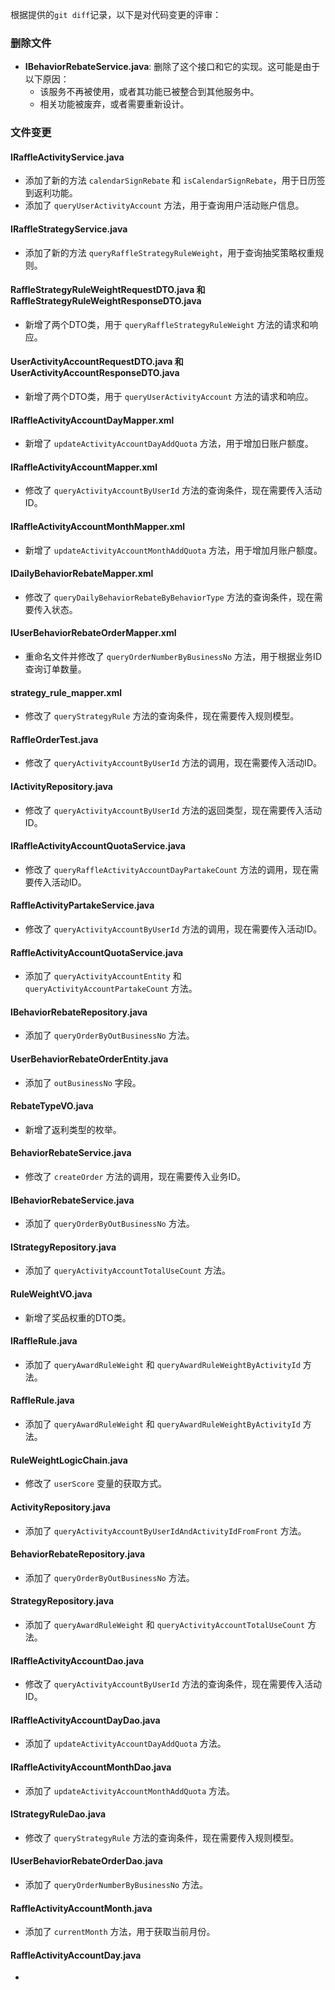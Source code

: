根据提供的`git diff`记录，以下是对代码变更的评审：

### 删除文件
- **IBehaviorRebateService.java**: 删除了这个接口和它的实现。这可能是由于以下原因：
  - 该服务不再被使用，或者其功能已被整合到其他服务中。
  - 相关功能被废弃，或者需要重新设计。

### 文件变更
#### IRaffleActivityService.java
- 添加了新的方法 `calendarSignRebate` 和 `isCalendarSignRebate`，用于日历签到返利功能。
- 添加了 `queryUserActivityAccount` 方法，用于查询用户活动账户信息。

#### IRaffleStrategyService.java
- 添加了新的方法 `queryRaffleStrategyRuleWeight`，用于查询抽奖策略权重规则。

#### RaffleStrategyRuleWeightRequestDTO.java 和 RaffleStrategyRuleWeightResponseDTO.java
- 新增了两个DTO类，用于 `queryRaffleStrategyRuleWeight` 方法的请求和响应。

#### UserActivityAccountRequestDTO.java 和 UserActivityAccountResponseDTO.java
- 新增了两个DTO类，用于 `queryUserActivityAccount` 方法的请求和响应。

#### IRaffleActivityAccountDayMapper.xml
- 新增了 `updateActivityAccountDayAddQuota` 方法，用于增加日账户额度。

#### IRaffleActivityAccountMapper.xml
- 修改了 `queryActivityAccountByUserId` 方法的查询条件，现在需要传入活动ID。

#### IRaffleActivityAccountMonthMapper.xml
- 新增了 `updateActivityAccountMonthAddQuota` 方法，用于增加月账户额度。

#### IDailyBehaviorRebateMapper.xml
- 修改了 `queryDailyBehaviorRebateByBehaviorType` 方法的查询条件，现在需要传入状态。

#### IUserBehaviorRebateOrderMapper.xml
- 重命名文件并修改了 `queryOrderNumberByBusinessNo` 方法，用于根据业务ID查询订单数量。

#### strategy_rule_mapper.xml
- 修改了 `queryStrategyRule` 方法的查询条件，现在需要传入规则模型。

#### RaffleOrderTest.java
- 修改了 `queryActivityAccountByUserId` 方法的调用，现在需要传入活动ID。

#### IActivityRepository.java
- 修改了 `queryActivityAccountByUserId` 方法的返回类型，现在需要传入活动ID。

#### IRaffleActivityAccountQuotaService.java
- 修改了 `queryRaffleActivityAccountDayPartakeCount` 方法的调用，现在需要传入活动ID。

#### RaffleActivityPartakeService.java
- 修改了 `queryActivityAccountByUserId` 方法的调用，现在需要传入活动ID。

#### RaffleActivityAccountQuotaService.java
- 添加了 `queryActivityAccountEntity` 和 `queryActivityAccountPartakeCount` 方法。

#### IBehaviorRebateRepository.java
- 添加了 `queryOrderByOutBusinessNo` 方法。

#### UserBehaviorRebateOrderEntity.java
- 添加了 `outBusinessNo` 字段。

#### RebateTypeVO.java
- 新增了返利类型的枚举。

#### BehaviorRebateService.java
- 修改了 `createOrder` 方法的调用，现在需要传入业务ID。

#### IBehaviorRebateService.java
- 添加了 `queryOrderByOutBusinessNo` 方法。

#### IStrategyRepository.java
- 添加了 `queryActivityAccountTotalUseCount` 方法。

#### RuleWeightVO.java
- 新增了奖品权重的DTO类。

#### IRaffleRule.java
- 添加了 `queryAwardRuleWeight` 和 `queryAwardRuleWeightByActivityId` 方法。

#### RaffleRule.java
- 添加了 `queryAwardRuleWeight` 和 `queryAwardRuleWeightByActivityId` 方法。

#### RuleWeightLogicChain.java
- 修改了 `userScore` 变量的获取方式。

#### ActivityRepository.java
- 添加了 `queryActivityAccountByUserIdAndActivityIdFromFront` 方法。

#### BehaviorRebateRepository.java
- 添加了 `queryOrderByOutBusinessNo` 方法。

#### StrategyRepository.java
- 添加了 `queryAwardRuleWeight` 和 `queryActivityAccountTotalUseCount` 方法。

#### IRaffleActivityAccountDao.java
- 修改了 `queryActivityAccountByUserId` 方法的查询条件，现在需要传入活动ID。

#### IRaffleActivityAccountDayDao.java
- 添加了 `updateActivityAccountDayAddQuota` 方法。

#### IRaffleActivityAccountMonthDao.java
- 添加了 `updateActivityAccountMonthAddQuota` 方法。

#### IStrategyRuleDao.java
- 修改了 `queryStrategyRule` 方法的查询条件，现在需要传入规则模型。

#### IUserBehaviorRebateOrderDao.java
- 添加了 `queryOrderNumberByBusinessNo` 方法。

#### RaffleActivityAccountMonth.java
- 添加了 `currentMonth` 方法，用于获取当前月份。

#### RaffleActivityAccountDay.java
-